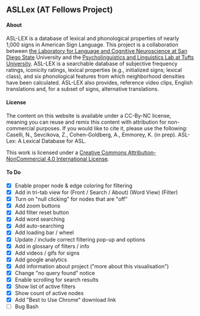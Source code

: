 ## ASLLex (AT Fellows Project)

#### About
ASL-LEX is a database of lexical and phonological properties of nearly 1,000 signs in American Sign Language. This project is a collaboration between [the Laboratory for Language and Cognitive Neuroscience at San Diego State](http://emmoreylab.sdsu.edu/) University and the [Psycholinguistics and Linguistics Lab at Tufts University](http://ase.tufts.edu/psychology/psycholinglab/). ASL-LEX is a searchable database of subjective frequency ratings, iconicity ratings, lexical properties (e.g., initialized signs; lexical class), and six phonological features from which neighborhood densities have been calculated. ASL-LEX also provides, reference video clips, English translations and, for a subset of signs, alternative translations.

#### License

The content on this website is available under a CC-By-NC license, meaning you can reuse and remix this content with attribution for non-commercial purposes. If you would like to cite it, please use the following: Caselli, N., Sevcikova, Z., Cohen-Goldberg, A., Emmorey, K. (in prep). ASL-Lex: A Lexical Database for ASL.

This work is licensed under a [Creative Commons Attribution-NonCommercial 4.0 International License](http://creativecommons.org/licenses/by-nc/4.0/).

#### To Do
- [x] Enable proper node & edge coloring for filtering
- [x] Add in tri-tab view for (Front / Search / About) (Word View) (Filter)
- [x] Turn on "null clicking" for nodes that are "off"
- [x] Add zoom buttons
- [x] Add filter reset button
- [x] Add word searching
- [x] Add auto-searching
- [x] Add loading bar / wheel
- [x] Update / include correct filtering pop-up and options
- [x] Add in glossary of filters / info
- [x] Add videos / gifs for signs
- [x] Add google analytics
- [x] Add information about project ("more about this visualisation")
- [x] Change "no query found" notice
- [x] Enable scrolling for search results
- [x] Show list of active filters
- [x] Show count of active nodes
- [x] Add "Best to Use Chrome" download link
- [ ] Bug Bash
